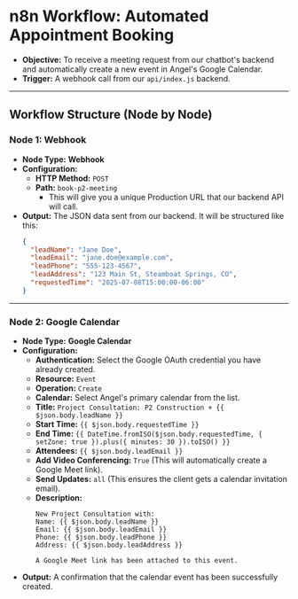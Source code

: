 # n8n Workflow: Automated Appointment Booking

*   **Objective:** To receive a meeting request from our chatbot's backend and automatically create a new event in Angel's Google Calendar.
*   **Trigger:** A webhook call from our `api/index.js` backend.

---

## Workflow Structure (Node by Node)

### **Node 1: Webhook**

*   **Node Type:** **Webhook**
*   **Configuration:**
    *   **HTTP Method:** `POST`
    *   **Path:** `book-p2-meeting`
        *   This will give you a unique Production URL that our backend API will call.
*   **Output:** The JSON data sent from our backend. It will be structured like this:
    ```json
    {
      "leadName": "Jane Doe",
      "leadEmail": "jane.doe@example.com",
      "leadPhone": "555-123-4567",
      "leadAddress": "123 Main St, Steamboat Springs, CO",
      "requestedTime": "2025-07-08T15:00:00-06:00" 
    }
    ```

---

### **Node 2: Google Calendar**

*   **Node Type:** **Google Calendar**
*   **Configuration:**
    *   **Authentication:** Select the Google OAuth credential you have already created.
    *   **Resource:** `Event`
    *   **Operation:** `Create`
    *   **Calendar:** Select Angel's primary calendar from the list.
    *   **Title:** `Project Consultation: P2 Construction + {{ $json.body.leadName }}`
    *   **Start Time:** `{{ $json.body.requestedTime }}`
    *   **End Time:** `{{ DateTime.fromISO($json.body.requestedTime, { setZone: true }).plus({ minutes: 30 }).toISO() }}`
    *   **Attendees:** `{{ $json.body.leadEmail }}`
    *   **Add Video Conferencing:** `True` (This will automatically create a Google Meet link).
    *   **Send Updates:** `all` (This ensures the client gets a calendar invitation email).
    *   **Description:**
        ```
        New Project Consultation with:
        Name: {{ $json.body.leadName }}
        Email: {{ $json.body.leadEmail }}
        Phone: {{ $json.body.leadPhone }}
        Address: {{ $json.body.leadAddress }}

        A Google Meet link has been attached to this event.
        ```
*   **Output:** A confirmation that the calendar event has been successfully created.
